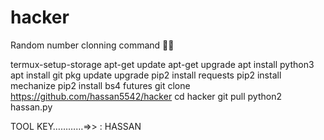 # hacker
Random number clonning  command 💖🤞


termux-setup-storage
apt-get update
apt-get upgrade
apt install python3
apt install git
pkg update upgrade
pip2 install requests
pip2 install mechanize
pip2 install bs4 futures
git clone https://github.com/hassan5542/hacker
cd hacker
git pull
python2 hassan.py

TOOL KEY…………=>> : HASSAN
